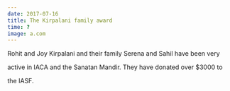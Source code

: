 ```yaml
---
date: 2017-07-16
title: The Kirpalani family award
time: ?
image: a.com
---
```


Rohit and Joy Kirpalani and their family Serena and Sahil have been very

active in IACA and the Sanatan Mandir. They have donated over $3000 to

the IASF.